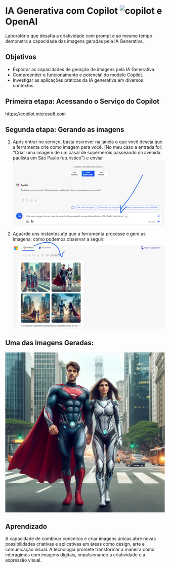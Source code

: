 # IA Generativa com Copilot ![copilot](https://upload.wikimedia.org/wikipedia/commons/2/2a/Microsoft_365_Copilot_Icon.svg) e OpenAI
Laboratório que desafia a criatividade com prompt e ao mesmo tempo demonstra a capacidade das imagens geradas pela IA Generativa.

## Objetivos
- Explorar as capacidades de geração de imagens pela IA Generativa.
- Compreender o funcionamento e potencial do modelo Copilot.
- Investigar as aplicações práticas da IA generativa em diversos contextos.

## Primeira etapa: Acessando o Serviço do Copilot
https://copilot.microsoft.com

## Segunda etapa: Gerando as imagens

1. Após entrar no serviço, basta escrever na janela o que você deseja que a ferramenta crie como imagem para você.
(No meu caso a entrada foi: "Criar uma imagem de um casal de superheróis passeando na avenida paulista em São Paulo futurístico") e enviar
![Inputs](https://github.com/marcomdg/-bootcamp-microsoft-azure-ai-fundamentals/blob/92458242f2cd3708bf5271892d0e5a4e90864d1d/Lab%205%20-%20IA%20Generativa/inputs/01.png)

2. Aguarde uns instantes até que a ferramenta processe e gere as imagens, como podemos observar a seguir:
![Output](https://github.com/marcomdg/-bootcamp-microsoft-azure-ai-fundamentals/blob/92458242f2cd3708bf5271892d0e5a4e90864d1d/Lab%205%20-%20IA%20Generativa/output/02.png)

## Uma das imagens Geradas:
![Output](https://github.com/marcomdg/-bootcamp-microsoft-azure-ai-fundamentals/blob/86256e1de79bd1218a4e658c1c26bb8874ff62d4/Lab%205%20-%20IA%20Generativa/output/03.jpg)

## Aprendizado
A capacidade de combinar conceitos e criar imagens únicas abre novas possibilidades criativas e aplicativas em áreas como design, arte e comunicação visual. A tecnologia promete transformar a maneira como interagimos com imagens digitais, impulsionando a criatividade e a expressão visual.
